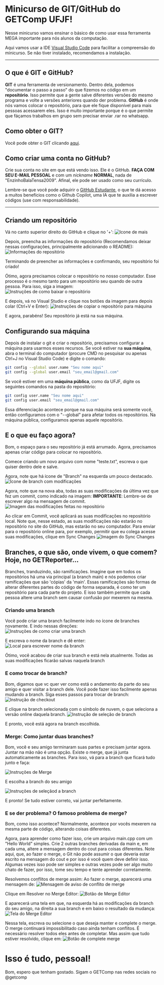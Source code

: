 # Minicurso de GIT/GitHub do GETComp UFJF!

Nesse minicurso vamos ensinar o básico de como usar essa ferramenta MEGA importante para nós alunos da computação.

Aqui vamos usar a IDE [Visual Studio Code](https://code.visualstudio.com/) para facilitar a compreensão do minicurso. Se não tiver instalado, recomendamos a instalação. 

---

## O que é GIT e GitHub?

**GIT** é uma ferramenta de versionamento. Dentro dela, podemos "documentar o passo a passo" do que fizemos no código em um **repositório**. Isso permite que a gente salve diferentes versões do mesmo programa e volte a versões anteriores quando der problema. 
**GitHub** é onde nós vamos colocar o repositório, para que ele fique disponível para mais pessoas acessarem eles. Isso é muito importante porque é o que permite que fáçamos trabalhos em grupo sem precisar enviar .rar no whatsapp.

## Como obter o GIT?

Você pode obter o GIT clicando [aqui](https://git-scm.com/downloads). 

## Como criar uma conta no GitHub?

Crie sua conta no site em que está vendo isso. Ele é o GitHub. **FAÇA COM SEU E-MAIL PESSOAL** 
e com um *nickname* **NORMAL**, nada de "EnzinhoBalaTensa2009". Afinal, ele pode ser usado como seu currículo.

Lembre-se que você pode adquirir o [GitHub Estudante](https://docs.github.com/pt/education/about-github-education/github-education-for-students/apply-to-github-education-as-a-student), o que te dá acesso a muitos benefícios como o Github Copilot,
uma IA que te auxilia a escrever códigos (use com responsabilidade).

---
## Criando um repositório

Vá no canto superior direito do GitHub e clique no '+':
![Icone de mais](./Imagens/CriarRepositorio1.png)

Depois, preencha as informações do repositório (Recomendamos deixar nessas configurações, principalmente adicionando o README):
![Informações do repositório](./Imagens/CriarRepositorio2.png)

Terminando de preencher as informações e confirmando, seu repositório foi criado!

Ótimo, agora precisamos colocar o repositório no nosso computador. Esse processo é o mesmo tanto para um repositório seu quando de outra pessoa. Para isso, siga a imagem:
![Instruções de como baixar o repositório](./Imagens/CriarRepositorio3.png)

E depois, vá no Visual Studio e clique nos botões da imagem para depois colar (Ctrl+V e Enter):
![Instruções de copiar o repositório para máquina](./Imagens/CriarRepositorio4.png)

E agora, parabéns! Seu repositório já está na sua máquina. 

## Configurando sua máquina

Depois de instalar o git e criar o repositório, precisamos configurar a máquina para usarmos esses recursos.
Se você estiver na **sua máquina**, abra o terminal do computador (procure CMD no pesquisar ou apenas Ctrl+J no Visual Studio Code) e digite o comando:
```bash
git config --global user.name "Seu nome aqui"
git config --global user.email "seu_email@gmail.com"
```
Se você estiver em uma **máquina pública**, como da UFJF, digite os seguintes comandos na pasta do repositório:
```bash
git config user.name "Seu nome aqui"
git config user.email "seu_email@gmail.com"
```
Essa diferenciação acontece porque na sua máquina será somente você, então configuramos com o "--global" para afetar todos os repositórios. Na máquina pública, configuramos apenas aquele repositório.

## E o que eu faço agora?

Bom, o espaço para o seu repositório já está arrumado. Agora, precisamos apenas criar código para colocar no repositório.

Comece criando um novo arquivo com nome "teste.txt", escreva o que quiser dentro dele e salve.

Agora, note que há ícone de "Branch" na esquerda um pouco destacado.
![Ícone de branch com modificações](./Imagens/BranchModificada.png)

Agora, note que na nova aba, todas as suas modificações da última vez que fez um commit, como indicado na imagem:
**IMPORTANTE**: Lembre-se de escrever algo na mensagem de commit.
![Imagem das modificações feitas no repositório](./Imagens/CommitTeste.png)

Ao clicar em Commit, você aplicará as suas modificações no repositório local. Note que, nesse estado, as suas modificações não estarão no repositório no site do GitHub, mas estarão no seu computador. Para enviar para o repositório online para, por exemplo, permitir que eu colega acesse suas modificações, clique em Sync Changes
![Imagem do Sync Changes](./Imagens/SyncChanges.png)

## Branches, o que são, onde vivem, o que comem? Hoje, no GETReporter...
Branches, tranduzindo, são ramificações. Imagine que em todos os repositórios há uma via principal (a branch main) e nós podemos criar ramificações que são 'cópias' da 'main'. Essas ramificações são formas de alterar diferentes partes do código de forma separada, é como ter um repositório para cada parte do projeto. E isso também permite que cada pessoa altere uma branch sem causar confusão por mexerem na mesma. 

### Criando uma branch
Você pode criar uma branch facilmente indo no ícone de branches novamente. E indo nessas direções:
![Instruções de como criar uma branch](./Imagens/CreateBranch.png)

E escreva o nome da branch e dê enter:
![Local para escrever nome da branch](./Imagens/NomeDaBranch.png)

Ótimo, você acabou de criar sua branch e está nela atualmente. Todas as suas modificações ficarão salvas naquela branch

### E como trocar de branch?
Bom, digamos que vc quer ver como está o andamento da parte do seu amigo e quer visitar a branch dele. Você pode fazer isso facilmente apenas mudando a branch. Siga esses passos para trocar de branch:
![Instrução de checkout](./Imagens/Checkout.png)

E clique na branch selecionada com o símbolo de nuvem, o que seleciona a versão online daquela branch. 
![Instrução de seleção de branch](./Imagens/SelecionarBranch.png)

E pronto, você está agora na branch escolhida.

### Merge: Como juntar duas branches?
Bom, você e seu amigo terminaram suas partes e precisam juntar agora. Juntar na mão não é uma opção. Existe o merge, que já junta automaticamente as branches. Para isso, vá para a branch que ficará tudo junto e faça:

![Instruções de Merge](./Imagens/MergePrint.png)

E escolha a branch do seu amigo

![Instruções de seleçãod a branch](./Imagens/SelecionarBranchMerge.png)

E pronto! Se tudo estiver correto, vai juntar perfeitamente.

### E se der problema? O famoso problema de merge?
Bom, como isso acontece? Normalmente, acontece por vocês mexerem na mesma parte de código, alterando coisas diferentes.

Agora, para aprender como fazer isso, crie um arquivo main.cpp com um "Hello World" simples. Crie 2 outras branches derivadas da main e, em cada uma, altere a mensagem dentro do cout para coisas diferentes.
Note aqui, que, ao fazer o merge, o Git não pode assumir o que deveria estar escrito na mensagem do cout e por isso é você quem deve definir isso. Algumas vezes isso pode ser simples e outras vezes pode ser algo muito chato de fazer, por isso, tome seu tempo e tente aprender corretamente.

Resolvemos conflitos de merge assim:
Ao fazer o merge, aparecerá uma mensagem de:
![Mensagem de aviso de conflito de merge](./Imagens/ConflitoNoCodigo.png)

Clique em Resolver no Merge Editor:
![Botão de Merge Editor](./Imagens/ResolveInMergeEditor.png)

E aparecerá uma tela em que, na esquerda há as modificações da branch do seu amigo, na direita a sua branch e em baixo o resultado da mudança:
![Tela do Merge Editor](./Imagens/MerginMainCPP.png)

Nessa tela, escreva ou selecione o que deseja manter e complete o merge. O merge continuará impossibilitado caso ainda tenham conflitos. É necessário resolver todos eles antes de completar. Mas assim que tudo estiver resolvido, clique em:
![Botão de complete merge](./Imagens/CompleteMerge.png)


# Isso é tudo, pessoal!

Bom, espero que tenham gostado. Sigam o GETComp nas redes sociais no @getcomp
